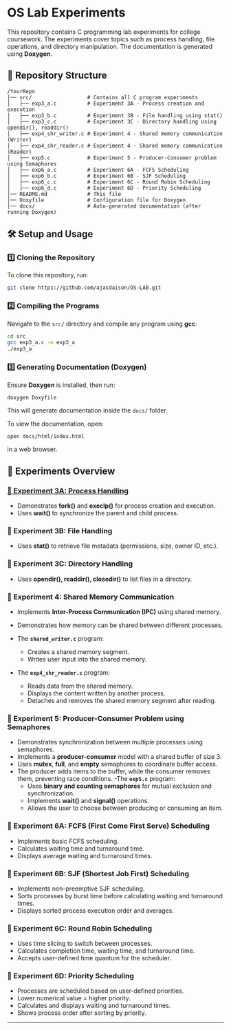 # OS Lab Experiments

This repository contains C programming lab experiments for college coursework. The experiments cover topics such as process handling, file operations, and directory manipulation. The documentation is generated using **Doxygen**.

## 📂 Repository Structure

```
/YourRepo
│── src/                  # Contains all C program experiments
│   ├── exp3_a.c          # Experiment 3A - Process creation and execution
│   ├── exp3_b.c          # Experiment 3B - File handling using stat()
│   ├── exp3_c.c          # Experiment 3C - Directory handling using opendir(), readdir()
│   ├── exp4_shr_writer.c # Experiment 4 - Shared memory communication (Writer)
│   ├── exp4_shr_reader.c # Experiment 4 - Shared memory communication (Reader)
│   ├── exp5.c            # Experiment 5 - Producer-Consumer problem using Semaphores
│   ├── exp6_a.c          # Experiment 6A - FCFS Scheduling
│   ├── exp6_b.c          # Experiment 6B - SJF Scheduling
│   ├── exp6_c.c          # Experiment 6C - Round Robin Scheduling
│   ├── exp6_d.c          # Experiment 6D - Priority Scheduling
│── README.md             # This file
│── Doxyfile              # Configuration file for Doxygen
│── docs/                 # Auto-generated documentation (after running Doxygen)
```

## 🛠️ Setup and Usage

### **1️⃣ Cloning the Repository**

To clone this repository, run:

```sh
git clone https://github.com/ajasdaison/OS-LAB.git
```

### **2️⃣ Compiling the Programs**

Navigate to the `src/` directory and compile any program using **gcc**:

```sh
cd src
gcc exp3_a.c -o exp3_a
./exp3_a
```

### **3️⃣ Generating Documentation (Doxygen)**

Ensure **Doxygen** is installed, then run:

```sh
doxygen Doxyfile
```

This will generate documentation inside the `docs/` folder.

To view the documentation, open:

```
open docs/html/index.html
```

in a web browser.

## 📜 Experiments Overview

### [**🔗 Experiment 3A: Process Handling**](src/exp3_a.c)

- Demonstrates **fork()** and **execlp()** for process creation and execution.
- Uses **wait()** to synchronize the parent and child process.

### **🔹 Experiment 3B: File Handling**

- Uses **stat()** to retrieve file metadata (permissions, size, owner ID, etc.).

### **🔹 Experiment 3C: Directory Handling**

- Uses **opendir(), readdir(), closedir()** to list files in a directory.

### **🔹 Experiment 4: Shared Memory Communication**

- Implements **Inter-Process Communication (IPC)** using shared memory.
- Demonstrates how memory can be shared between different processes.

- The **`shared_writer.c`** program:
  - Creates a shared memory segment.
  - Writes user input into the shared memory.

- The **`exp4_shr_reader.c`** program:
  - Reads data from the shared memory.
  - Displays the content written by another process.
  - Detaches and removes the shared memory segment after reading.

### **🔹 Experiment 5: Producer-Consumer Problem using Semaphores**

- Demonstrates synchronization between multiple processes using semaphores.
- Implements a **producer-consumer** model with a shared buffer of size 3.
- Uses **mutex**, **full**, and **empty** semaphores to coordinate buffer access.
- The producer adds items to the buffer, while the consumer removes them, preventing race conditions.
-The **`exp5.c`** program:
  - Uses **binary and counting semaphores** for mutual exclusion and synchronization.
  - Implements **wait()** and **signal()** operations.
  - Allows the user to choose between producing or consuming an item.


### 🔹 Experiment 6A: FCFS (First Come First Serve) Scheduling
 
- Implements basic FCFS scheduling.
- Calculates waiting time and turnaround time.
- Displays average waiting and turnaround times.

### 🔹 Experiment 6B: SJF (Shortest Job First) Scheduling

- Implements non-preemptive SJF scheduling.
- Sorts processes by burst time before calculating waiting and turnaround times.
- Displays sorted process execution order and averages.

### 🔹 Experiment 6C: Round Robin Scheduling

- Uses time slicing to switch between processes.
- Calculates completion time, waiting time, and turnaround time.
- Accepts user-defined time quantum for the scheduler.

### 🔹 Experiment 6D: Priority Scheduling

- Processes are scheduled based on user-defined priorities.
- Lower numerical value = higher priority.
- Calculates and displays waiting and turnaround times.
- Shows process order after sorting by priority.

---




